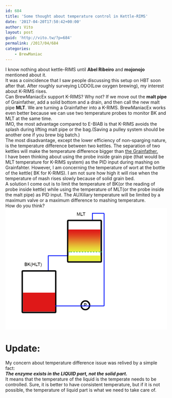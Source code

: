 ```yaml
---
id: 684
title: 'Some thought about temperature control in Kettle-RIMS'
date: '2017-04-20T17:50:42+00:00'
author: Vito
layout: post
guid: 'http://vito.tw/?p=684'
permalink: /2017/04/684
categories:
    - BrewManiac
---
```


I know nothing about kettle-RIMS until **Abel Ribeiro** and  **mojonojo** mentioned about it.  
It was a coincidence that I saw people discussing this setup on HBT soon after that. After roughly surveying LODO(Low oxygen brewing), my interest about K-RIMS rises.  
Can BrewManiacEx support K-RIMS? Why not? If we move out the **malt pipe** of Grainfather, add a solid bottom and a drain, and then call the new malt pipe **MLT**. We are turning a Grainfather into a K-RIMS. BrewManiacEx works even better because we can use two temperature probes to monitor BK and MLT at the same time.  
IMO, the most advantage compared to E-BIAB is that K-RIMS avoids the splash during lifting malt pipe or the bag.(Saving a pulley system should be another one if you brew big batch.)  
The most disadvantage, except the lower efficiency of non-sparging nature, is the temperature difference between two kettles. The separation of two kettles will make the temperature difference bigger than [the Grainfather.](http://vito.tw/?p=649)  
I have been thinking about using the probe inside grain pipe (that would be MLT temperature for K-RIMS system) as the PID input during mashing on Grainfahter. However, I am concerning the temperature of wort at the bottle of the kettle( BK for K-RIMS). I am not sure how high it will rise when the temperature of mash rises slowly because of solid grain bed.  
A solution I come out is to limit the temperature of BK(or the reading of probe inside kettle) while using the temperature of MLT(or the probe inside the malt pipe) as PID input. The AUXiliary temperature will be limited by a maximum valve or a maximum difference to mashing temperature.  
How do you think?  
![kettle-rims](/wp-content/uploads/2017/04/kettle-rims.png)

# Update:

My concern about temperature difference issue was relived by a simple fact:  
***The enzyme exists in the LIQUID part, not the solid part.***   
It means that the temperature of the liquid is the temperate needs to be controlled. Sure, it is better to have consistent temperature, but if it is not possible, the temperature of liquid part is what we need to take care of.